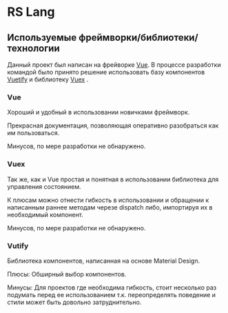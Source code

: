 # RS Lang

## Используемые фреймворки/библиотеки/технологии
Данный проект был написан на фрейворке [Vue](https://vuejs.org/). В процессе разработки командой было принято решение использовать базу компонентов [Vuetify](https://vuetifyjs.com/en/) и библиотеку [Vuex](https://vuex.vuejs.org/) .

### Vue
Хороший и удобный в использовании новичками фреймворк. 

Прекрасная документация, позволяющая оперативно разобраться как им пользоваться.

Минусов, по мере разработки не обнаружено.

### Vuex 
Так же, как и Vue простая и понятная в использовании библиотека для управления состоянием. 

К плюсам можно отнести гибкость в использовании и обращении к написанным раннее методам черезе dispatch либо, импортируя их в необходимый компонент.

Минусов, по мере разработки не обнаружено.

### Vutify
Библиотека компонентов, написанная на основе Material Design.

Плюсы: Обширный выбор компонентов.

Минусы: Для проектов где необходима гибкость, стоит несколько раз подумать перед ее использованием т.к. переопределять поведение и стили может быть довольно затруднительно.
